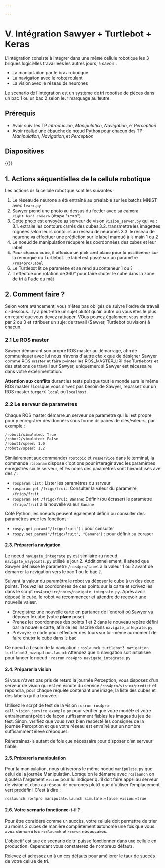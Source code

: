 ```yaml
---

---
```

# V. Intégration Sawyer + Turtlebot + Keras

L'intégration consiste à intégrer dans une même cellule robotique les 3 briques logicielles travaillées les autres jours, à savoir :

* La manipulation par le bras robotique
* La navigation avec le robot roulant
* La vision avec le réseau de neurones

Le scenario de l'intégration est un système de tri robotisé de pièces dans un bac 1 ou un bac 2 selon leur marquage au feutre.

## Prérequis

* Avoir suivi les TP *Introduction*, *Manipulation*, *Navigation*, et *Perception*
* Avoir réalisé une ébauche de nœud Python pour chacun des TP *Manipulation*, *Navigation*, et *Perception*

## Diapositives

{{<pdf src="https://files.ros4.pro/integration.pdf" >}}

## 1. Actions séquentielles de la cellule robotique

Les actions de la cellule robotique sont les suivantes :

1. Le réseau de neurone a été entraîné au préalable sur les batchs MNIST avec `learn.py`
2. Sawyer prend une photo au dessus du feeder avec sa camera `right_hand_camera` (étape "scan")
3. Cette photo est envoyée au serveur de vision `vision_server.py` qui va :
  3.1. extraire les contours carrés des cubes
  3.2. transmettre les imagettes rognées selon leurs contours au réseau de neurones
  3.3. le réseau de neurone va effectuer une prédiction sur le label marqué à la main 1 ou 2
4. Le noeud de manipulation récupère les coordonnées des cubes et leur label
5. Pour chaque cube, il effectue un pick-and-place pour le positionner sur la remorque du Turtlebot. Le label est passé sur un paramètre `/ros4pro/label`
6. Le Turtlebot lit ce paramètre et se rend au conteneur 1 ou 2
7. Il effectue une rotation de 360° pour faire chuter le cube dans la zone de tri à l'aide du mât

## 2. Comment faire ?

Selon votre avancement, vous n'êtes pas obligés de suivre l'ordre de travail ci-dessous. Il y a peut-être un sujet plutôt qu'un autre où vous êtes le plus en retard que vous devez rattraper. VOus pouvez également vous mettre par 2 ou 3 et attribuer un sujet de travail (Sawyer, Turtlebot ou vision) à chacun.

### 2.1 Le ROS master

Sawyer démarrant son propre ROS master au démarrage, afin de communiquer avec lui nous n'avons d'autre choix que de désigner Sawyer comme ROS master et faire pointer les ROS_MASTER_URI des Turtlebots et des stations de travail sur Sawyer, uniquement si Sawyer est nécessaire dans votre expérimentation.

**Attention aux conflits** durant les tests puisque tout le monde aura le même ROS master ! Lorsque vous n'avez pas besoin de Sawyer, repassez sur un ROS master `burgerX.local` ou `localhost`.

### 2.2 Le serveur de paramètres

Chaque ROS master démarre un serveur de paramètre qui lui est propre pour y enregistrer des données sous forme de paires de clés/valeurs, par exemple :

```bash
/robot1/simulated: True
/robot2/simulated: False
/robot1/speed: 1.0
/robot2/speed: 1.2
```

Similairement aux commandes `rostopic` et `rosservice` dans le terminal, la commande `rosparam` dispose d'options pour interagir avec les paramètres enregistrés sur le serveur, et les noms des paramètres sont hierarchisés ave des `/` :

* `rosparam list` : Lister les paramètres du serveur
* `rosparam get /frigo/fruit`: Consulter la valeur du paramètre `/frigo/fruit`
* `rosparam set /frigo/fruit Banane`: Définir (ou écraser) le paramètre `/frigo/fruit` à la nouvelle valeur `Banane`

Côté Python, les noeuds peuvent également définir ou consulter des paramètres avec les fonctions :

* `rospy.get_param("/frigo/fruit")` : pour consulter
* `rospy.set_param("/frigo/fruit", "Banane")` : pour définir ou écraser

#### 2.3. Préparer la navigation

Le noeud `navigate_integrate.py` est similaire au noeud `navigate_waypoints.py` utilisé le jour 2. Additionnellement, il attend que  Sawyer définisse le paramètre `/ros4pro/label` à la valeur 1 ou 2 avant de démarrer la navigation vers le bac 1 ou le bac 2.

Suivant la valeur du paramètre le robot va déposer le cube à un des deux points. Trouvez les coordonnées de ces points sur la carte et écrivez les dans le script `ros4pro/src/nodes/navigate_integrate.py`. Après avoir déposé le cube, le robot va recommencer et attendre de recevoir une nouvelle valeur.

* Enregistrez une nouvelle carte en partance de l'endroit où Sawyer va déposer le cube (votre **place** pose)
* Prenez les coordonnées des points 1 et 2 dans le nouveau repère défini par la nouvelle carte, afin de les inscrire dans `navigate_integrate.py`
* Prévoyez le code pour effectuer des tours sur lui-même au moment de faire chuter le cube dans le  bac

Ce noeud a besoin de la navigation : `roslaunch turtlebot3_navigation turtlebot3_navigation.launch`
Attendez que la navigation soit initialisée pour lancer le noeud : `rosrun ros4pro navigate_integrate.py`

#### 2.4. Préparer la vision

Si vous n'avez pas pris de retard la journée Perception, vous disposez d'un serveur de vision qui est en écoute du service `/ros4pro/vision/predict` et répondra, pour chaque requête contenant une image, la liste des cubes et des labels qu'il a trouvée.

Utilisez le script de test de la vision `rosrun ros4pro call_vision_service_example.py` pour vérifier que votre modèle et votre entrainement prédit de façon suffisamment fiables les images du jeu de test. Sinon, vérifiez que vous avez bien respecté les consignes de la journée Perception et que votre réseau est entraîné sur un nombre suffisamment élevé d'époques.

Rénetraînez-le autant de fois que nécessaire pour disposer d'un serveur fiable.

#### 2.5. Préparer la manipulation

Pour la manipulation, nous utiliserons le même noeud `manipulate.py` que celui de la journée Manipulation. Lorsqu'on le démarre avec `roslaunch` on ajoutera l'argument `vision` pour lui indiquer qu'il doit faire appel au serveur de vision et donc au réseau de neurones plutôt que d'utiliser l'emplacement vert prédéfini. C'est à dire :

```bash
roslaunch ros4pro manipulate.launch simulate:=false vision:=true
```

#### 2.6. Votre scenario fonctionne-t-il ?

Pour être considéré comme un succès, votre cellule doit permettre de trier au moins 3 cubes de manière complètement autonome une fois que vous avez démarré les `roslaunch` et `rosrun` nécessaires.

L'objectif est que ce scenario de tri puisse fonctionner dans une cellule en production. Cependant vous constaterez de nombreux défauts.

Relevez et adressez un à un ces défauts pour améliorer le taux de succès de votre cellule de tri.
